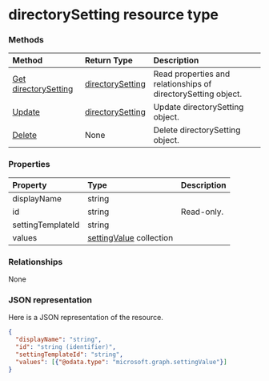 # directorySetting resource type




### Methods

| Method		   | Return Type	|Description|
|:---------------|:--------|:----------|
|[Get directorySetting](../api/directorysetting_get.md) | [directorySetting](directorysetting.md) |Read properties and relationships of directorySetting object.|
|[Update](../api/directorysetting_update.md) | [directorySetting](directorysetting.md)	|Update directorySetting object. |
|[Delete](../api/directorysetting_delete.md) | None |Delete directorySetting object. |

### Properties
| Property	   | Type	|Description|
|:---------------|:--------|:----------|
|displayName|string||
|id|string| Read-only.|
|settingTemplateId|string||
|values|[settingValue](settingvalue.md) collection||

### Relationships
None


### JSON representation

Here is a JSON representation of the resource.

<!-- {
  "blockType": "resource",
  "optionalProperties": [

  ],
  "@odata.type": "microsoft.graph.directorysetting"
}-->

```json
{
  "displayName": "string",
  "id": "string (identifier)",
  "settingTemplateId": "string",
  "values": [{"@odata.type": "microsoft.graph.settingValue"}]
}

```

<!-- uuid: 8fcb5dbc-d5aa-4681-8e31-b001d5168d79
2015-10-25 14:57:30 UTC -->
<!-- {
  "type": "#page.annotation",
  "description": "directorySetting resource",
  "keywords": "",
  "section": "documentation",
  "tocPath": ""
}-->